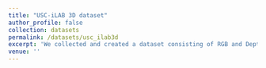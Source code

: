 ```yaml
---
title: "USC-iLAB 3D dataset"
author_profile: false
collection: datasets
permalink: /datasets/usc_ilab3d
excerpt: 'We collected and created a dataset consisting of RGB and Depth images Velodyne pointcloud scans, GPS'
venue: ''
---
```

